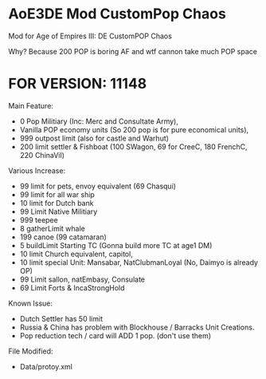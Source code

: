 # AoE3DE Mod CustomPop Chaos
Mod for Age of Empires III: DE CustomPOP Chaos

Why? Because 200 POP is boring AF and wtf cannon take much POP space


# FOR VERSION: 11148
Main Feature:
- 0 Pop Militiary (Inc: Merc and Consultate Army),
- Vanilla POP economy units (So 200 pop is for pure economical units),
- 999 outpost limit (also for castle and Warhut)
- 200 limit settler & Fishboat (100 SWagon, 69 for CreeC, 180 FrenchC, 220 ChinaVil)

Various Increase:
- 99 limit for pets, envoy equivalent (69 Chasqui)
- 99 limit for all war ship
- 10 limit for Dutch bank
- 99 Limit Native Militiary
- 999 teepee
- 8 gatherLimit whale
- 199 canoe (99 catamaran)
- 5 buildLimit Starting TC (Gonna build more TC at age1 DM)
- 10 limit Church equivalent, capitol,
- 10 limit special Unit: Mansabar, NatClubmanLoyal (No, Daimyo is already OP)
- 99 Limit sallon, natEmbasy, Consulate
- 69 Limit Forts & IncaStrongHold

Known Issue:
- Dutch Settler has 50 limit
- Russia & China has problem with Blockhouse / Barracks Unit Creations.
- Pop reduction tech / card will ADD 1 pop. (don't use them)

File Modified:
- Data/protoy.xml


